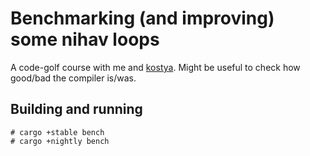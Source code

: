 # Benchmarking (and improving) some nihav loops

A code-golf course with me and [kostya][1]. Might be useful to check how good/bad the compiler is/was.

[1]: https://codecs.multimedia.cx/

## Building and running

```
# cargo +stable bench
# cargo +nightly bench
```
